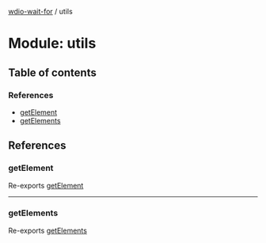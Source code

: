 [wdio-wait-for](../README.md) / utils

# Module: utils

## Table of contents

### References

- [getElement](utils.md#getelement)
- [getElements](utils.md#getelements)

## References

### getElement

Re-exports [getElement](utils_getElement.md#getelement)

___

### getElements

Re-exports [getElements](utils_getElements.md#getelements)
